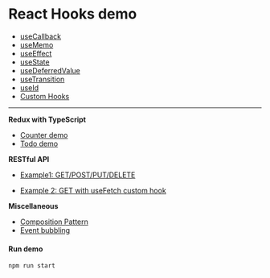 # React Hooks demo

- [useCallback](./README-useCallback.md)
- [useMemo](./README-useMemo.md)
- [useEffect](./README-useEffect.md)
- [useState](./README-useState.md)
- [useDeferredValue](./README-useDeferredValue.md)
- [useTransition](./README-useTransition.md)
- [useId](./README-useId.md)
- [Custom Hooks](./README-customHooks.md)

<hr />

**Redux with TypeScript**

- [Counter demo](./README-redux.md#example-1---counter)
- [Todo demo](./README-redux.md#example-2---todo)

**RESTful API**

- [Example1: GET/POST/PUT/DELETE](https://github.com/hirokoymj/react-hooks-demo/blob/main/README-RESTful.md#example-1---getpostdeleteput)

- [Example 2: GET with useFetch custom hook](https://github.com/hirokoymj/react-hooks-demo/blob/main/README-RESTful.md#example-2---get-with-usefetch-hook)

**Miscellaneous**

- [Composition Pattern](./README-misc.md#composition-pattern)
- [Event bubbling](./README-misc.md#event-bubbling)

#### Run demo

```js
npm run start
```
